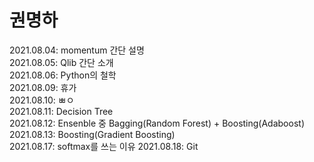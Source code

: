 # **권명하**

2021.08.04: momentum 간단 설명  
2021.08.05: Qlib 간단 소개  
2021.08.06: Python의 철학  
2021.08.09: 휴가  
2021.08.10: ㅃㅇ   
2021.08.11: Decision Tree    
2021.08.12: Ensenble 중 Bagging(Random Forest) + Boosting(Adaboost)  
2021.08.13: Boosting(Gradient Boosting)  
2021.08.17: softmax를 쓰는 이유
2021.08.18: Git
